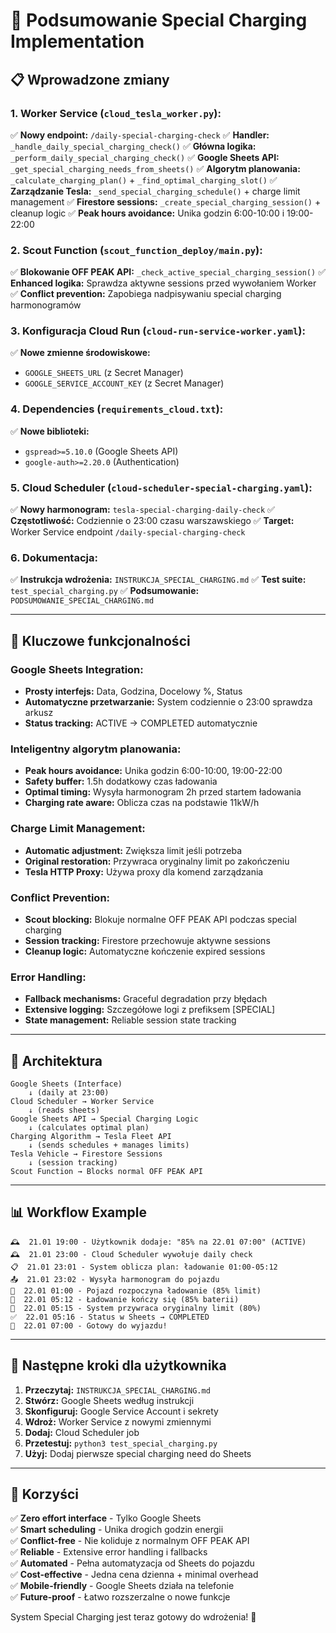 # 🔋 Podsumowanie Special Charging Implementation

## 📋 **Wprowadzone zmiany**

### **1. Worker Service (`cloud_tesla_worker.py`):**
✅ **Nowy endpoint:** `/daily-special-charging-check`
✅ **Handler:** `_handle_daily_special_charging_check()`
✅ **Główna logika:** `_perform_daily_special_charging_check()`
✅ **Google Sheets API:** `_get_special_charging_needs_from_sheets()`
✅ **Algorytm planowania:** `_calculate_charging_plan()` + `_find_optimal_charging_slot()`
✅ **Zarządzanie Tesla:** `_send_special_charging_schedule()` + charge limit management
✅ **Firestore sessions:** `_create_special_charging_session()` + cleanup logic
✅ **Peak hours avoidance:** Unika godzin 6:00-10:00 i 19:00-22:00

### **2. Scout Function (`scout_function_deploy/main.py`):**
✅ **Blokowanie OFF PEAK API:** `_check_active_special_charging_session()`
✅ **Enhanced logika:** Sprawdza aktywne sessions przed wywołaniem Worker
✅ **Conflict prevention:** Zapobiega nadpisywaniu special charging harmonogramów

### **3. Konfiguracja Cloud Run (`cloud-run-service-worker.yaml`):**
✅ **Nowe zmienne środowiskowe:**
- `GOOGLE_SHEETS_URL` (z Secret Manager)
- `GOOGLE_SERVICE_ACCOUNT_KEY` (z Secret Manager)

### **4. Dependencies (`requirements_cloud.txt`):**
✅ **Nowe biblioteki:**
- `gspread>=5.10.0` (Google Sheets API)
- `google-auth>=2.20.0` (Authentication)

### **5. Cloud Scheduler (`cloud-scheduler-special-charging.yaml`):**
✅ **Nowy harmonogram:** `tesla-special-charging-daily-check`
✅ **Częstotliwość:** Codziennie o 23:00 czasu warszawskiego
✅ **Target:** Worker Service endpoint `/daily-special-charging-check`

### **6. Dokumentacja:**
✅ **Instrukcja wdrożenia:** `INSTRUKCJA_SPECIAL_CHARGING.md`
✅ **Test suite:** `test_special_charging.py`
✅ **Podsumowanie:** `PODSUMOWANIE_SPECIAL_CHARGING.md`

---

## 🎯 **Kluczowe funkcjonalności**

### **Google Sheets Integration:**
- **Prosty interfejs:** Data, Godzina, Docelowy %, Status
- **Automatyczne przetwarzanie:** System codziennie o 23:00 sprawdza arkusz
- **Status tracking:** ACTIVE → COMPLETED automatycznie

### **Inteligentny algorytm planowania:**
- **Peak hours avoidance:** Unika godzin 6:00-10:00, 19:00-22:00
- **Safety buffer:** 1.5h dodatkowy czas ładowania
- **Optimal timing:** Wysyła harmonogram 2h przed startem ładowania
- **Charging rate aware:** Oblicza czas na podstawie 11kW/h

### **Charge Limit Management:**
- **Automatic adjustment:** Zwiększa limit jeśli potrzeba
- **Original restoration:** Przywraca oryginalny limit po zakończeniu
- **Tesla HTTP Proxy:** Używa proxy dla komend zarządzania

### **Conflict Prevention:**
- **Scout blocking:** Blokuje normalne OFF PEAK API podczas special charging
- **Session tracking:** Firestore przechowuje aktywne sessions
- **Cleanup logic:** Automatyczne kończenie expired sessions

### **Error Handling:**
- **Fallback mechanisms:** Graceful degradation przy błędach
- **Extensive logging:** Szczegółowe logi z prefiksem [SPECIAL]
- **State management:** Reliable session state tracking

---

## 🔧 **Architektura**

```
Google Sheets (Interface)
    ↓ (daily at 23:00)
Cloud Scheduler → Worker Service
    ↓ (reads sheets)
Google Sheets API → Special Charging Logic
    ↓ (calculates optimal plan)
Charging Algorithm → Tesla Fleet API
    ↓ (sends schedules + manages limits)
Tesla Vehicle → Firestore Sessions
    ↓ (session tracking)
Scout Function → Blocks normal OFF PEAK API
```

---

## 📊 **Workflow Example**

```
🕰️  21.01 19:00 - Użytkownik dodaje: "85% na 22.01 07:00" (ACTIVE)
🕰️  21.01 23:00 - Cloud Scheduler wywołuje daily check
📋  21.01 23:01 - System oblicza plan: ładowanie 01:00-05:12
📤  21.01 23:02 - Wysyła harmonogram do pojazdu
🔧  22.01 01:00 - Pojazd rozpoczyna ładowanie (85% limit)
🔋  22.01 05:12 - Ładowanie kończy się (85% baterii)
🏁  22.01 05:15 - System przywraca oryginalny limit (80%)
✅  22.01 05:16 - Status w Sheets → COMPLETED
🚗  22.01 07:00 - Gotowy do wyjazdu!
```

---

## 🚀 **Następne kroki dla użytkownika**

1. **Przeczytaj:** `INSTRUKCJA_SPECIAL_CHARGING.md` 
2. **Stwórz:** Google Sheets według instrukcji
3. **Skonfiguruj:** Google Service Account i sekrety
4. **Wdroż:** Worker Service z nowymi zmiennymi
5. **Dodaj:** Cloud Scheduler job
6. **Przetestuj:** `python3 test_special_charging.py`
7. **Użyj:** Dodaj pierwsze special charging need do Sheets

---

## 🎉 **Korzyści**

✅ **Zero effort interface** - Tylko Google Sheets  
✅ **Smart scheduling** - Unika drogich godzin energii  
✅ **Conflict-free** - Nie koliduje z normalnym OFF PEAK API  
✅ **Reliable** - Extensive error handling i fallbacks  
✅ **Automated** - Pełna automatyzacja od Sheets do pojazdu  
✅ **Cost-effective** - Jedna cena dzienna + minimal overhead  
✅ **Mobile-friendly** - Google Sheets działa na telefonie  
✅ **Future-proof** - Łatwo rozszerzalne o nowe funkcje  

System Special Charging jest teraz gotowy do wdrożenia! 🚀 